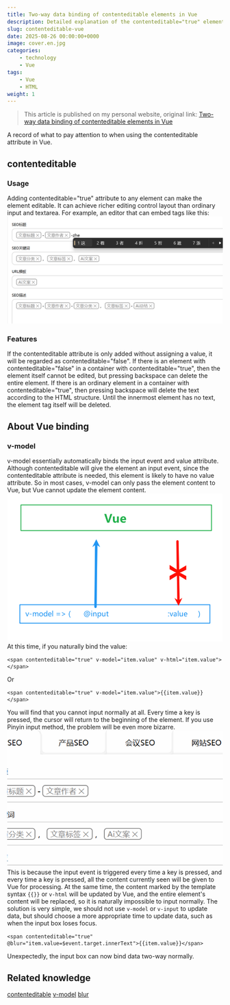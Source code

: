 ```yaml
---
title: Two-way data binding of contenteditable elements in Vue
description: Detailed explanation of the contenteditable="true" element attribute and two-way data binding in Vue
slug: contenteditable-vue
date: 2025-08-26 00:00:00+0000
image: cover.en.jpg
categories:
    - technology
    - Vue
tags:
    - Vue
    - HTML
weight: 1
---
```


> This article is published on my personal website, original link: [Two-way data binding of contenteditable elements in Vue](https://blog.zhoujump.club/en/p/contenteditable-vue/)

A record of what to pay attention to when using the contenteditable attribute in Vue.
## contenteditable
### Usage
Adding contenteditable="true" attribute to any element can make the element editable. It can achieve richer editing control layout than ordinary input and textarea. For example, an editor that can embed tags like this:
![A text editor that can embed tags](1-1.png)
### Features
If the contenteditable attribute is only added without assigning a value, it will be regarded as contenteditable="false".
If there is an element with contenteditable="false" in a container with contenteditable="true", then the element itself cannot be edited, but pressing backspace can delete the entire element.
If there is an ordinary element in a container with contenteditable="true", then pressing backspace will delete the text according to the HTML structure. Until the innermost element has no text, the element tag itself will be deleted.
## About Vue binding
### v-model
v-model essentially automatically binds the input event and value attribute. Although contenteditable will give the element an input event, since the contenteditable attribute is needed, this element is likely to have no value attribute. So in most cases, v-model can only pass the element content to Vue, but Vue cannot update the element content.
![v-model of contenteditable element](2-1.png)
At this time, if you naturally bind the value:
```vue
<span contenteditable="true" v-model="item.value" v-html="item.value"></span>
```
Or
```vue
<span contenteditable="true" v-model="item.value">{{item.value}}</span>
```
You will find that you cannot input normally at all. Every time a key is pressed, the cursor will return to the beginning of the element. If you use Pinyin input method, the problem will be even more bizarre.
![Cannot input normally](2-2.gif)
This is because the input event is triggered every time a key is pressed, and every time a key is pressed, all the content currently seen will be given to Vue for processing. At the same time, the content marked by the template syntax `{{}}` or `v-html` will be updated by Vue, and the entire element's content will be replaced, so it is naturally impossible to input normally.
The solution is very simple, we should not use `v-model` or `v-input` to update data, but should choose a more appropriate time to update data, such as when the input box loses focus.
```vue
<span contenteditable="true" @blur="item.value=$event.target.innerText">{{item.value}}</span>
```
Unexpectedly, the input box can now bind data two-way normally.

## Related knowledge
[contenteditable](https://developer.mozilla.org/zh-CN/docs/Web/HTML/Reference/Global_attributes/contenteditable)
[v-model](https://cn.vuejs.org/guide/components/v-model)
[blur](https://developer.mozilla.org/zh-CN/docs/Web/API/Element/blur_event)
